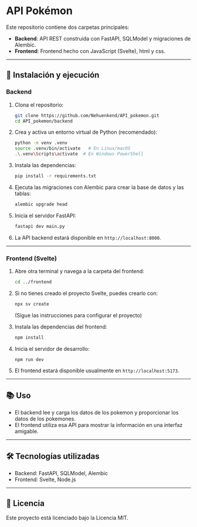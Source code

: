 # API Pokémon

Este repositorio contiene dos carpetas principales:

- **Backend**: API REST construida con FastAPI, SQLModel y migraciones de Alembic.  
- **Frontend**: Frontend hecho con JavaScript (Svelte), html y css.

---

## 🚀 Instalación y ejecución

### Backend

1. Clona el repositorio:

   ```bash
   git clone https://github.com/Nehuenkend/API_pokemon.git
   cd API_pokemon/backend
   ```

2. Crea y activa un entorno virtual de Python (recomendado):

   ```bash
   python -m venv .venv
   source .venv/bin/activate   # En Linux/macOS
   .\.venv\Scripts\activate  # En Windows PowerShell
   ```

3. Instala las dependencias:

   ```bash
   pip install -r requirements.txt
   ```

4. Ejecuta las migraciones con Alembic para crear la base de datos y las tablas:

   ```bash
   alembic upgrade head
   ```

5. Inicia el servidor FastAPI:

   ```bash
   fastapi dev main.py
   ```

6. La API backend estará disponible en `http://localhost:8000`.

---

### Frontend (Svelte)

1. Abre otra terminal y navega a la carpeta del frontend:

   ```bash
   cd ../frontend
   ```

2. Si no tienes creado el proyecto Svelte, puedes crearlo con:

   ```bash
   npx sv create
   ```

   (Sigue las instrucciones para configurar el proyecto)

3. Instala las dependencias del frontend:

   ```bash
   npm install
   ```

4. Inicia el servidor de desarrollo:

   ```bash
   npm run dev
   ```

5. El frontend estará disponible usualmente en `http://localhost:5173`.

---

## 📚 Uso

- El backend lee y carga los datos de los pokemon y proporcionar los datos de los pokemones.  
- El frontend utiliza esa API para mostrar la información en una interfaz amigable.

---

## 🛠️ Tecnologías utilizadas

- Backend: FastAPI, SQLModel, Alembic  
- Frontend: Svelte, Node.js

---

## 📄 Licencia

Este proyecto está licenciado bajo la Licencia MIT.


